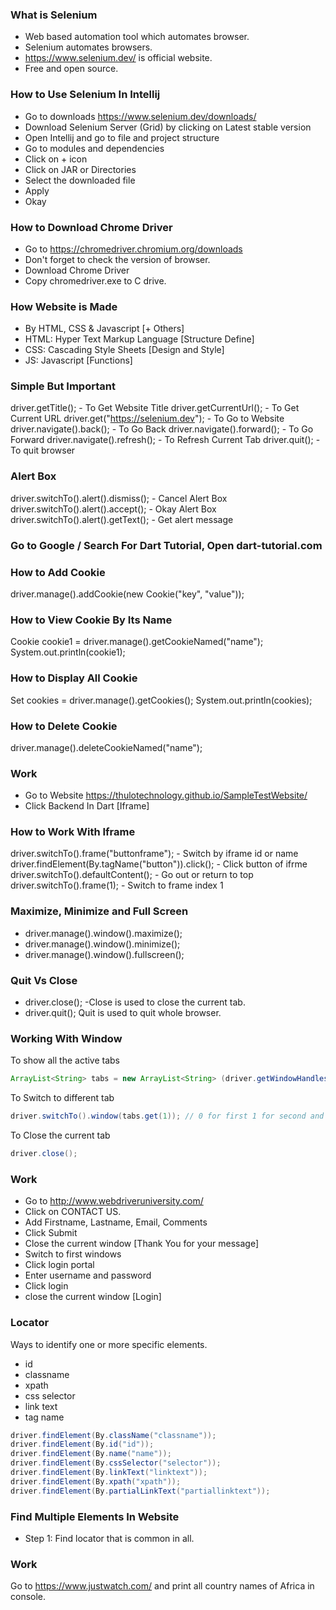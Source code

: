 ### What is Selenium
- Web based automation tool which automates browser.
- Selenium automates browsers.
- https://www.selenium.dev/ is official website.
- Free and open source.

### How to Use Selenium In Intellij
- Go to downloads https://www.selenium.dev/downloads/
- Download Selenium Server (Grid) by clicking on Latest stable version
- Open Intellij and go to file and project structure
- Go to modules and dependencies
- Click on + icon
- Click on JAR or Directories
- Select the downloaded file
- Apply
- Okay

### How to Download Chrome Driver
- Go to https://chromedriver.chromium.org/downloads
- Don't forget to check the version of browser.
- Download Chrome Driver
- Copy chromedriver.exe to C drive.

### How Website is Made
- By HTML, CSS & Javascript [+ Others]
- HTML: Hyper Text Markup Language [Structure Define]
- CSS: Cascading Style Sheets [Design and Style]
- JS: Javascript [Functions]



### Simple But Important
driver.getTitle(); - To Get Website Title
driver.getCurrentUrl(); - To Get Current URL
driver.get("https://selenium.dev"); - To Go to Website
driver.navigate().back(); - To Go Back
driver.navigate().forward(); - To Go Forward
driver.navigate().refresh(); - To Refresh Current Tab
driver.quit(); - To quit browser

### Alert Box
driver.switchTo().alert().dismiss(); - Cancel Alert Box
driver.switchTo().alert().accept(); - Okay Alert Box
driver.switchTo().alert().getText(); - Get alert message

### Go to Google / Search For Dart Tutorial, Open dart-tutorial.com


### How to Add Cookie
driver.manage().addCookie(new Cookie("key", "value"));

### How to View Cookie By Its Name
Cookie cookie1 = driver.manage().getCookieNamed("name");
System.out.println(cookie1);

### How to Display All Cookie
Set<Cookie> cookies = driver.manage().getCookies();
System.out.println(cookies);

### How to Delete Cookie
driver.manage().deleteCookieNamed("name");


### Work
- Go to Website https://thulotechnology.github.io/SampleTestWebsite/
- Click Backend In Dart [Iframe]

### How to Work With Iframe
driver.switchTo().frame("buttonframe"); - Switch by iframe id or name
driver.findElement(By.tagName("button")).click(); - Click button of ifrme
driver.switchTo().defaultContent(); - Go out or return to top 
driver.switchTo().frame(1); - Switch to frame index 1


### Maximize, Minimize and Full Screen
- driver.manage().window().maximize();
- driver.manage().window().minimize();
- driver.manage().window().fullscreen();


### Quit Vs Close
-  driver.close(); -Close is used to close the current tab.
-  driver.quit(); Quit is used to quit whole browser.

### Working With Window
To show all the active tabs
```java
ArrayList<String> tabs = new ArrayList<String> (driver.getWindowHandles());
```
To Switch to different tab
```java
driver.switchTo().window(tabs.get(1)); // 0 for first 1 for second and so on...
```
To Close the current tab
```java
driver.close();
```



### Work
- Go to http://www.webdriveruniversity.com/
- Click on CONTACT US.
- Add Firstname, Lastname, Email, Comments
- Click Submit
- Close the current window [Thank You for your message]
- Switch to first windows
- Click login portal
- Enter username and password
- Click login
- close the current window [Login]



### Locator
Ways to identify one or more specific elements.
- id
- classname
- xpath
- css selector
- link text
- tag name

```java
driver.findElement(By.className("classname"));
driver.findElement(By.id("id"));
driver.findElement(By.name("name"));
driver.findElement(By.cssSelector("selector"));
driver.findElement(By.linkText("linktext"));
driver.findElement(By.xpath("xpath"));
driver.findElement(By.partialLinkText("partiallinktext"));
```

### Find Multiple Elements In Website
- Step 1: Find locator that is common in all.


### Work
Go to https://www.justwatch.com/ and print all country names of Africa in console.


